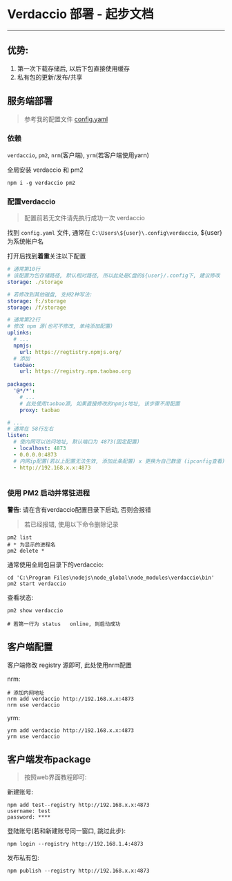 # Verdaccio 部署 - 起步文档

---

## 优势:

1. 第一次下载存储后, 以后下包直接使用缓存
2. 私有包的更新/发布/共享

## 服务端部署

> 参考我的配置文件
[config.yaml]('config.yaml')

### 依赖

`verdaccio`, `pm2`, `nrm`(客户端), `yrm`(若客户端使用yarn)

全局安装 verdaccio 和 pm2

```shell
npm i -g verdaccio pm2
```

### 配置verdaccio

> 配置前若无文件请先执行成功一次 verdaccio

找到 `config.yaml` 文件, 通常在 `C:\Users\${user}\.config\verdaccio`, ${user}为系统帐户名

打开后找到**着重**关注以下配置

```yaml
# 通常第10行
# 该配置为包存储路径, 默认相对路径, 所以此处是C盘的${user}/.config下, 建议修改
storage: ./storage

# 若修改到其他磁盘, 支持2种写法:
storage: f:/storage
storage: /f/storage

# 通常第22行
# 修改 npm 源(也可不修改, 单纯添加配置)
uplinks:
  # ...
  npmjs:
    url: https://regtistry.npmjs.org/
  # 添加
  taobao:
    url: https://registry.npm.taobao.org
  
packages:
  '@*/*':
    # ...
    # 此处使用taobao源, 如果直接修改的npmjs地址, 该步骤不用配置
    proxy: taobao

# ...
# 通常在 58行左右
listen:
  # 使内网可以访问地址, 默认端口为 4873(固定配置)
  - localhost: 4873
  - 0.0.0.0:4873
  # 内网ip配置(若以上配置无法生效, 添加此条配置) x 更换为自己数值 (ipconfig查看)
  - http://192.168.x.x:4873
  
```

### 使用 PM2 启动并常驻进程

**警告**: 请在含有verdaccio配置目录下启动, 否则会报错

> 若已经报错, 使用以下命令删除记录

```
pm2 list
# * 为显示的进程名
pm2 delete *
```

通常使用全局包目录下的verdaccio:

```shell
cd 'C:\Program Files\nodejs\node_global\node_modules\verdaccio\bin'
pm2 start verdaccio
```

查看状态:

```shell
pm2 show verdaccio

# 若第一行为 status   online, 则启动成功
```



## 客户端配置

客户端修改 registry 源即可, 此处使用nrm配置

nrm:
```shell
# 添加内网地址
nrm add verdaccio http://192.168.x.x:4873
nrm use verdaccio
```

yrm:
```shell
yrm add verdaccio http://192.168.x.x:4873
yrm use verdaccio
```

## 客户端发布package

> 按照web界面教程即可:

新建账号:

```shell
npm add test--registry http://192.168.x.x:4873
username: test
password: ****
```

登陆账号(若和新建账号同一窗口, 跳过此步):

```shell
npm login --registry http://192.168.1.4:4873
```

发布私有包:
```shell
npm publish --registry http://192.168.x.x:4873
```

